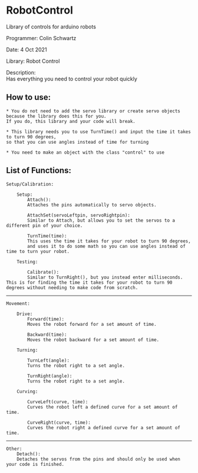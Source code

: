 # RobotControl
Library of controls for arduino robots


Programmer: Colin Schwartz

Date: 4 Oct 2021

Library: Robot Control

Description:                                           
Has everything you need to control your robot quickly  



How to use:
---------------------------------------
	* You do not need to add the servo library or create servo objects because the library does this for you. 
	If you do, this library and your code will break.
	
	* This library needs you to use TurnTime() and input the time it takes to turn 90 degrees, 
	so that you can use angles instead of time for turning
	
	* You need to make an object with the class "control" to use


List of Functions:
---------------------------------------
	Setup/Calibration:
	
		Setup:
			Attach():
			Attaches the pins automatically to servo objects.

			AttachSet(servoLeftpin, servoRightpin):
			Similar to Attach, but allows you to set the servos to a different pin of your choice.      
		
			TurnTime(time):				
			This uses the time it takes for your robot to turn 90 degrees, 
			and uses it to do some math so you can use angles instead of time to turn your robot.
			
		Testing:
		
			Calibrate():
			Similar to TurnRight(), but you instead enter milliseconds. This is for finding the time it takes for your robot to turn 90 degrees without needing to make code from scratch.

---------------------------------------

	Movement:

		Drive:
			Forward(time):
			Moves the robot forward for a set amount of time.

			Backward(time):
			Moves the robot backward for a set amount of time.

		Turning:

			TurnLeft(angle):
			Turns the robot right to a set angle.

			TurnRight(angle):
			Turns the robot right to a set angle.

		Curving:

			CurveLeft(curve, time):
			Curves the robot left a defined curve for a set amount of time.

			CurveRight(curve, time):
			Curves the robot right a defined curve for a set amount of time.

---------------------------------------

	Other:
		Detach():
		Detaches the servos from the pins and should only be used when your code is finished.
